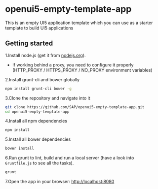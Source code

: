 # openui5-empty-template-app
This is an empty UI5 application template which you can use as a starter template to build UI5 applications

## Getting started

1.Install node.js (get it from [nodejs.org](http://nodejs.org/)).
  * If working behind a proxy, you need to configure it properly (HTTP_PROXY / HTTPS_PROXY / NO_PROXY environment variables)

2.Install grunt-cli and bower globally

```sh
npm install grunt-cli bower -g
```

3.Clone the repository and navigate into it

```sh
git clone https://github.com/SAP/openui5-empty-template-app.git
cd openui5-empty-template-app
```

4.Install all npm dependencies

```sh
npm install
```

5.Install all bower dependencies

```sh
bower install
```

6.Run grunt to lint, build and run a local server (have a look into `Gruntfile.js` to see all the tasks).

```sh
grunt
```

7.Open the app in your browser: [http://localhost:8080](http://localhost:8080)
